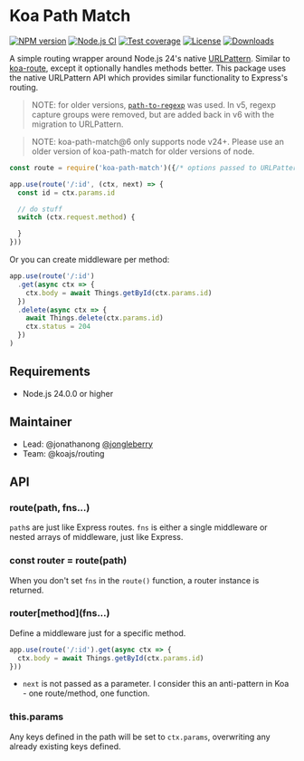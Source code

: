 # Koa Path Match

[![NPM version][npm-image]][npm-url]
[![Node.js CI](https://github.com/koajs/path-match/workflows/Node.js%20CI/badge.svg?branch=master)](https://github.com/koajs/path-match/actions?query=workflow%3A%22Node.js+CI%22)
[![Test coverage][codecov-image]][codecov-url]
[![License][license-image]][license-url]
[![Downloads][downloads-image]][downloads-url]

A simple routing wrapper around Node.js 24's native [URLPattern](https://developer.mozilla.org/en-US/docs/Web/API/URLPattern).
Similar to [koa-route](https://github.com/koajs/route), except it optionally handles methods better.
This package uses the native URLPattern API which provides similar functionality to Express's routing.

> NOTE: for older versions, [`path-to-regexp`](https://www.npmjs.com/package/path-to-regexp) was used. In v5, regexp capture groups were removed, but are added back in v6 with the migration to URLPattern.

> NOTE: koa-path-match@6 only supports node v24+. Please use an older version of koa-path-match for older versions of node.

```js
const route = require('koa-path-match')({/* options passed to URLPattern */})

app.use(route('/:id', (ctx, next) => {
  const id = ctx.params.id

  // do stuff
  switch (ctx.request.method) {

  }
}))
```

Or you can create middleware per method:

```js
app.use(route('/:id')
  .get(async ctx => {
    ctx.body = await Things.getById(ctx.params.id)
  })
  .delete(async ctx => {
    await Things.delete(ctx.params.id)
    ctx.status = 204
  })
)
```

## Requirements

- Node.js 24.0.0 or higher

## Maintainer

- Lead: @jonathanong [@jongleberry](https://twitter.com/jongleberry)
- Team: @koajs/routing

## API

### route(path, fns...)

`path`s are just like Express routes. `fns` is either a single middleware
or nested arrays of middleware, just like Express.

### const router = route(path)

When you don't set `fns` in the `route()` function, a router instance is returned.

### router\[method\]\(fns...\)

Define a middleware just for a specific method.

```js
app.use(route('/:id').get(async ctx => {
  ctx.body = await Things.getById(ctx.params.id)
}))
```

- `next` is not passed as a parameter.
  I consider this an anti-pattern in Koa - one route/method, one function.

### this.params

Any keys defined in the path will be set to `ctx.params`,
overwriting any already existing keys defined.

[npm-image]: https://img.shields.io/npm/v/koa-path-match.svg?style=flat
[npm-url]: https://npmjs.org/package/koa-path-match
[codecov-image]: https://img.shields.io/codecov/c/github/koajs/path-match/master.svg?style=flat-square
[codecov-url]: https://codecov.io/github/koajs/path-match
[license-image]: http://img.shields.io/npm/l/koa-path-match.svg?style=flat-square
[license-url]: LICENSE
[downloads-image]: http://img.shields.io/npm/dm/koa-path-match.svg?style=flat-square
[downloads-url]: https://npmjs.org/package/koa-path-match
